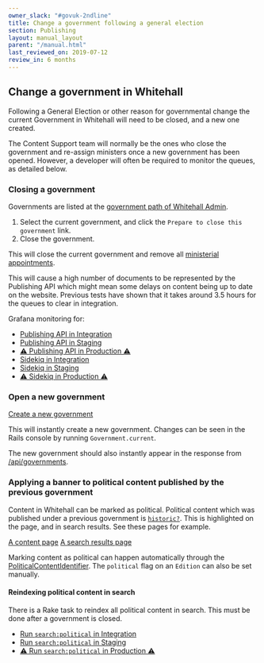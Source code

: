 ```yaml
---
owner_slack: "#govuk-2ndline"
title: Change a government following a general election
section: Publishing
layout: manual_layout
parent: "/manual.html"
last_reviewed_on: 2019-07-12
review_in: 6 months
---
```


## Change a government in Whitehall

Following a General Election or other reason for governmental change the
current Government in Whitehall will need to be closed, and a new one created.

The Content Support team will normally be the ones who close the government and
re-assign ministers once a new government has been opened. However, a developer
will often be required to monitor the queues, as detailed below.

### Closing a government

Governments are listed at the [government path of Whitehall Admin][].

[government path of Whitehall Admin]: https://whitehall-admin.integration.publishing.service.gov.uk/government/admin/governments

1. Select the current government, and click the `Prepare to close this
   government` link.
2. Close the government.

This will close the current government and remove all [ministerial
appointments][].

This will cause a high number of documents to be represented by the Publishing
API which might mean some delays on content being up to date on the website.
Previous tests have shown that it takes around 3.5 hours for the queues to
clear in integration.

Grafana monitoring for:

- [Publishing API in Integration](https://grafana.integration.publishing.service.gov.uk/dashboard/file/publishing-api.json?refresh=5s&orgId=1)
- [Publishing API in Staging](https://grafana.staging.govuk.digital/dashboard/file/publishing-api.json?refresh=5s&orgId=1)
- [⚠️ Publishing API in Production ⚠️](https://grafana.production.govuk.digital/dashboard/file/publishing-api.json?refresh=5s&orgId=1)
- [Sidekiq in Integration](https://grafana.integration.publishing.service.gov.uk/dashboard/file/sidekiq.json?refresh=1m&orgId=1&var-Application=publishing-api&var-Aggregation=$__auto_interval)
- [Sidekiq in Staging](https://grafana.staging.publishing.service.gov.uk/dashboard/file/sidekiq.json?refresh=1m&orgId=1&var-Application=publishing-api&var-Aggregation=$__auto_interval)
- [⚠️ Sidekiq in Production ⚠️](https://grafana.production.publishing.service.gov.uk/dashboard/file/sidekiq.json?refresh=1m&orgId=1&var-Application=publishing-api&var-Aggregation=$__auto_interval)

[ministerial appointments]: https://www.integration.publishing.service.gov.uk/government/ministers

### Open a new government

[Create a new government](https://whitehall-admin.integration.publishing.service.gov.uk/government/admin/governments/new)

This will instantly create a new government. Changes can be seen in the Rails
console by running `Government.current`.

The new government should also instantly appear in the response from
[/api/governments][].

[/api/governments]: https://www.integration.publishing.service.gov.uk/api/governments

### Applying a banner to political content published by the previous government

Content in Whitehall can be marked as political. Political content which was
published under a previous government is [`historic?`][historic]. This is
highlighted on the page, and in search results. See these pages for example.

[A content page](https://www.gov.uk/government/speeches/the-issuing-withdrawal-or-refusal-of-passports)
[A search results page](https://www.gov.uk/search/all?keywords=The+issuing%2C+withdrawal+or+refusal+of+passports&order=relevance)

[historic]: https://github.com/alphagov/whitehall/blob/e518218355d158bfff036a02e312dda714da0aa6/app/models/edition.rb#L647

Marking content as political can happen automatically through the
[PoliticalContentIdentifier][]. The `political` flag on an `Edition` can also
be set manually.

[PoliticalContentIdentifier]: https://github.com/alphagov/whitehall/blob/master/lib/political_content_identifier.rb

#### Reindexing political content in search

There is a Rake task to reindex all political content in search. This must be
done after a government is closed.

- [Run `search:political` in Integration](https://deploy.integration.publishing.service.gov.uk/job/run-rake-task/parambuild/?TARGET_APPLICATION=whitehall&MACHINE_CLASS=whitehall_backend&RAKE_TASK=search:political)
- [Run `search:political` in Staging](https://deploy.blue.staging.govuk.digital/job/run-rake-task/parambuild/?TARGET_APPLICATION=whitehall&MACHINE_CLASS=whitehall_backend&RAKE_TASK=search:political)
- [⚠️ Run `search:political` in Production ⚠️](https://deploy.publishing.service.gov.uk/job/run-rake-task/parambuild/?TARGET_APPLICATION=whitehall&MACHINE_CLASS=whitehall_backend&RAKE_TASK=search:political)
